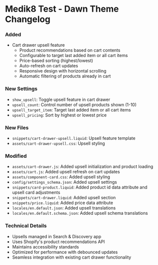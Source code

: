 # Medik8 Test - Dawn Theme Changelog

### Added

- Cart drawer upsell feature
  - Product recommendations based on cart contents
  - Configurable to target last added item or all cart items
  - Price-based sorting (highest/lowest)
  - Auto-refresh on cart updates
  - Responsive design with horizontal scrolling
  - Automatic filtering of products already in cart

### New Settings

- `show_upsell`: Toggle upsell feature in cart drawer
- `upsell_count`: Control number of upsell products shown (1-10)
- `upsell_target_item`: Target last added item or all cart items
- `upsell_pricing`: Sort by highest or lowest price

### New Files

- `snippets/cart-drawer-upsell.liquid`: Upsell feature template
- `assets/cart-drawer-upsell.css`: Upsell styling

### Modified

- `assets/cart-drawer.js`: Added upsell initialization and product loading
- `assets/cart.js`: Added upsell refresh on cart updates
- `assets/component-card.css`: Added upsell styling
- `config/settings_schema.json`: Added upsell settings
- `snippets/card-product.liquid`: Added product id data attribute and upsell card adjustments
- `snippets/cart-drawer.liquid`: Added upsell section
- `snippets/price.liquid`: Added price data attribute
- `locales/en.default.json`: Added upsell translations
- `locales/en.default.schema.json`: Added upsell schema translations

### Technical Details

- Upsells managed in Search & Discovery app
- Uses Shopify's product recommendations API
- Maintains accessibility standards
- Optimized for performance with debounced updates
- Seamless integration with existing cart drawer functionality

